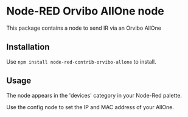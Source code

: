 # Node-RED Orvibo AllOne node
This package contains a node to send IR via an Orvibo AllOne

## Installation
Use `npm install node-red-contrib-orvibo-allone` to install.

## Usage
The node appears in the 'devices' category in your Node-Red palette.

Use the config node to set the IP and MAC address of your AllOne.
